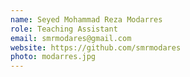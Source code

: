 ```yaml
---
name: Seyed Mohammad Reza Modarres 
role: Teaching Assistant
email: smrmodares@gmail.com
website: https://github.com/smrmodares
photo: modarres.jpg
---
```

